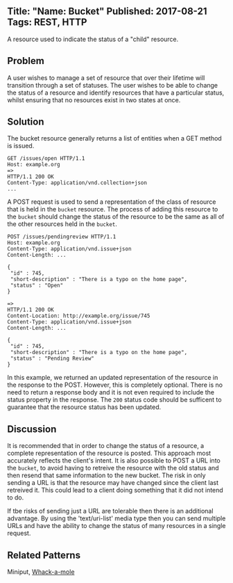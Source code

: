 Title: "Name: Bucket"
Published: 2017-08-21
Tags: REST, HTTP
---
A resource used to indicate the status of a "child" resource.

## Problem
A user wishes to manage a set of resource that over their lifetime will transition through a set of statuses. The user wishes to be able to change the status of a resource and identify resources that have a particular status, whilst ensuring that no resources exist in two states at once.

## Solution
The bucket resource generally returns a list of entities when a GET method is issued.

    GET /issues/open HTTP/1.1
    Host: example.org
    =>
    HTTP/1.1 200 OK
    Content-Type: application/vnd.collection+json
    ...

A POST request is used to send a representation of the class of resource that is held in the `bucket` resource.  The process of adding this resource to the `bucket` should change the status of the resource to be the same as all of the other resources held in the `bucket`.

    POST /issues/pendingreview HTTP/1.1
    Host: example.org
    Content-Type: application/vnd.issue+json
    Content-Length: ...
    
    {
     "id" : 745,
     "short-description" : "There is a typo on the home page",
     "status" : "Open"
    }
    
    =>
    HTTP/1.1 200 OK
    Content-Location: http://example.org/issue/745
    Content-Type: application/vnd.issue+json
    Content-Length: ...
    
    {
     "id" : 745,
     "short-description" : "There is a typo on the home page",
     "status" : "Pending Review"
    }

In this example, we returned an updated representation of the resource in the response to the POST.  However, this is completely optional.  There is no need to return a response body and it is not even required to include the status property in the response.  The `200` status code should be sufficent to guarantee that the resource status has been updated.

## Discussion
It is recommended that in order to change the status of a resource, a complete representation of the resource is posted. This approach most accurately reflects the client's intent.  It is also possible to POST a URL into the `bucket`, to avoid having to retreive the resource with the old status and then resend that same information to the new bucket.  The risk in only sending a URL is that the resource may have changed since the client last retreived it. 
This could lead to a client doing something that it did not intend to do.

If tbe risks of sending just a URL are tolerable then there is an additional advantage. By using the 'text/uri-list' media type then you can send multiple URLs and have the ability to change the status of many resources in a single request.

## Related Patterns
Miniput, [Whack-a-mole](../16402/HTTP-Patterns--Whackamole)
